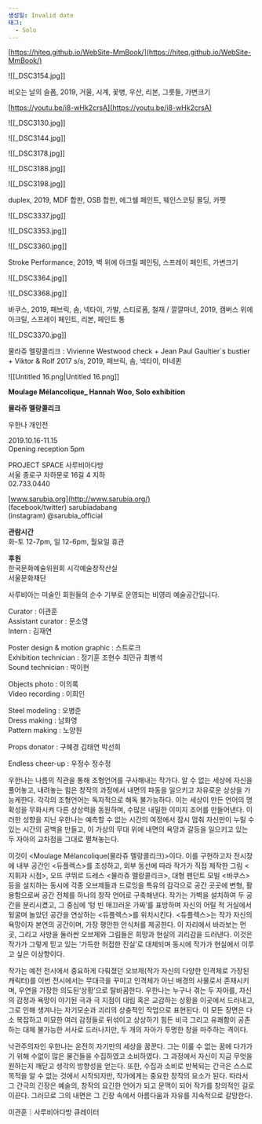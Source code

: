```yaml
---
생성일: Invalid date
태그:
  - Solo
---
```

  

[https://hiteq.github.io/WebSite-MmBook/](https://hiteq.github.io/WebSite-MmBook/)

  

![[_DSC3154.jpg]]

비오는 날의 슬픔, 2019, 거울, 시계, 꽃병, 우산, 리본, 그릇들, 가변크기

  

  

[https://youtu.be/i8-wHk2crsA](https://youtu.be/i8-wHk2crsA)

  

  

  

![[_DSC3130.jpg]]

  

  

![[_DSC3144.jpg]]

  

  

  

![[_DSC3178.jpg]]

  

  

![[_DSC3188.jpg]]

  

  

![[_DSC3198.jpg]]

duplex, 2019, MDF 합판, OSB 합판, 에그쉘 페인트, 웨인스코팅 몰딩, 카펫

  

  

![[_DSC3337.jpg]]

  

  

![[_DSC3353.jpg]]

  

  

![[_DSC3360.jpg]]

Stroke Performance, 2019, 벽 위에 아크릴 페인팅, 스프레이 페인트, 가변크기

  

  

![[_DSC3364.jpg]]

  

  

![[_DSC3368.jpg]]

바쿠스, 2019, 패브릭, 솜, 넥타이, 가발, 스티로폼, 철재 / 깔깔마녀, 2019, 캠버스 위에 아크릴, 스프레이 페인트, 리본, 페인트 통

  

  

![[_DSC3370.jpg]]

물라쥬 멜랑콜리크 : Vivienne Westwood check + Jean Paul Gaultier`s bustier + Viktor & Rolf 2017 s/s, 2019, 패브릭, 솜, 넥타이, 마네퀸

  

  

  

![[Untitled 16.png|Untitled 16.png]]

  

**Moulage Mélancolique_ Hannah Woo, Solo exhibition**

**물라쥬 멜랑콜리크**

우한나 개인전

2019.10.16-11.15  
Opening reception 5pm

  

PROJECT SPACE 사루비아다방  
서울 종로구 자하문로 16길 4 지하  
02.733.0440

[www.sarubia.org](http://www.sarubia.org/)  
(facebook/twitter) sarubiadabang  
(instagram) @sarubia_official

  

**관람시간**  
화-토 12-7pm, 일 12-6pm, 월요일 휴관

**후원**  
한국문화예술위원회 시각예술창작산실  
서울문화재단

사루비아는 미술인 회원들의 순수 기부로 운영되는 비영리 예술공간입니다.

  

Curator : 이관훈  
Assistant curator : 문소영  
Intern : 김재연

Poster design & motion graphic : 스트로크  
Exhibition technician : 정기훈 조현수 최민규 최병석  
Sound technician : 박이현

Objects photo : 이의록  
Video recording : 이희인

Steel modeling : 오병준  
Dress making : 남화영  
Pattern making : 노양원

Props donator : 구혜경 김태연 박선희

Endless cheer-up : 우정수 정수정

  

우한나는 나름의 직관을 통해 조형언어를 구사해내는 작가다. 알 수 없는 세상에 자신을 풀어놓고, 내려놓는 힘은 창작의 과정에서 내면의 파동을 일으키고 자유로운 상상을 가능케한다. 각각의 조형언어는 독자적으로 해독 불가능하다. 이는 세상이 만든 언어의 명확성을 무화시켜 다른 상상력을 동원하며, 수많은 내밀한 이미지 조어를 만들어낸다. 이러한 성향을 지닌 우한나는 예측할 수 없는 시간의 여정에서 잠시 멈춰 자신만이 누릴 수 있는 시간의 공백을 만들고, 이 가상의 무대 위에 내면의 욕망과 갈등을 일으키고 있는 두 자아의 교차점을 그대로 펼쳐놓는다.

  

이것이 <Moulage Mélancolique(물라쥬 멜랑콜리크)>이다. 이를 구현하고자 전시장에 내부 공간인 <듀플렉스>를 조성하고, 외부 동선에 따라 작가가 직접 제작한 그림 <지휘자 시점>, 오뜨 쿠뛰르 드레스 <물라쥬 멜랑콜리크>, 대형 펜던트 모빌 <바쿠스> 등을 설치하는 동시에 각종 오브제들과 드로잉을 특유의 감각으로 공간 곳곳에 변형, 활용함으로써 공간 전체를 하나의 창작 언어로 구축해낸다. 작가는 가벽을 설치하여 두 공간을 분리시켰고, 그 중심에 ‘텅 빈 매끄러운 가짜’를 표방하며 자신의 어릴 적 거실에서 뒹굴며 놀았던 공간을 연상하는 <듀플렉스>를 위치시킨다. <듀플렉스>는 작가 자신의 욕망이자 본연의 공간이며, 가장 평안한 안식처를 제공한다. 이 자리에서 바라보는 먼 곳, 그리고 사방을 둘러싼 오브제와 그림들은 희망과 현실의 괴리감을 드러낸다. 이것은 작가가 그렇게 믿고 있는 ‘가득한 허접한 진실’로 대체되며 동시에 작가가 현실에서 이루고 싶은 이상향이다.

  

작가는 예전 전시에서 중요하게 다뤄졌던 오브제(작가 자신의 다양한 인격체로 가장된 캐릭터)를 이번 전시에서는 무대극을 꾸미고 인격체가 아닌 배경의 사물로서 존재시키며, 우연을 가장한 의도된‘상황’으로 탈바꿈한다. 우한나는 누구나 겪는 두 자아를, 자신의 감정과 욕망이 야기된 극과 극 지점이 대립 혹은 교감하는 상황을 이곳에서 드러내고, 그로 인해 생겨나는 자기모순과 괴리의 상충적인 작업으로 표현된다. 이 모든 장면은 다소 복잡하고 미묘한 여러 감정들로 뒤섞이고 상상하기 힘든 비극 그리고 유쾌함이 공존하는 대체 불가능한 서사로 드러나지만, 두 개의 자아가 투명한 창을 마주하는 격이다.

  

낙관주의자인 우한나는 온전히 자기만의 세상을 꿈꾼다. 그는 이룰 수 없는 꿈에 다가가기 위해 수없이 많은 물건들을 수집하였고 소비하였다. 그 과정에서 자신이 지금 무엇을 원하는지 깨닫고 생각의 방향성을 얻는다. 또한, 수집과 소비로 반복되는 간극은 스스로 목적을 알 수 없는 것에서 시작되지만, 작가에게는 중요한 창작의 요소가 된다. 따라서 그 간극의 긴장은 예술의, 창작의 요긴한 언어가 되고 문맥이 되어 작가를 창의적인 길로 이끈다. 그러므로 그의 내면은 그 긴장 속에서 아름다움과 자유를 지속적으로 갈망한다.

  

이관훈｜사루비아다방 큐레이터